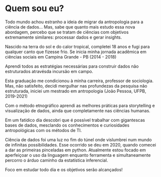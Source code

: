 # Quem sou eu?

Todo mundo achou estranho a ideia de migrar da antropologia para a ciência de dados...
Mas, sabe que quanto mais estudo essa nova abordagem, percebo que se tratam de ciências com objetivos extremamente similares: processar dados e gerar insights.



Nascido na terra do sol e do calor tropical, completei 18 anos e fugi para qualquer canto que fizesse frio.
Se inicia minha jornada acadêmica em ciências sociais em Campina Grande - PB (2014 - 2018)

Aprendi todos as estratégias necessárias para construir dados não estruturados atravésda incursão em campo.

Esta graduação me condicionou à minha carreira, professor de sociologia.
Mas, não satisfeito, decidi mergulhar nas profundezas da pesquisa não estruturada, iniciei um mestrado em antropologia (João Pessoa, UFPB, 2019-2021)

Com o método etnográfico aprendi as melhores práticas para storytelling e visualização de dados, ainda que completamente nas ciências humanas.

Em um fatídico dia descobri que é possível trabalhar com gigantescas bases de dados, mesclando os conhecimentos e curiosidades antropológicas com os métodos de TI.

Ciência de dados foi uma luz no fim do túnel onde vislumbrei num mundo de infinitas possibilidades.
Esse ocorrido se deu em 2020, quando comecei a dar as primeiras pinceladas em python.
Atualmente estou focado em aperfeiçoar o uso da linguagem enquanto ferramenta e simultaneamente percorro o árduo caminho da estatística inferencial.


Foco em estudar todo dia e os objetivos serão alcançados!
